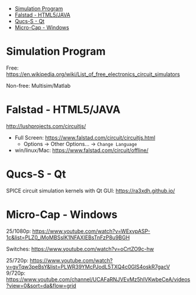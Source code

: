 - [Simulation Program](#simulation-program)
- [Falstad - HTML5/JAVA](#falstad---html5java)
- [Qucs-S - Qt](#qucs-s---qt)
- [Micro-Cap - Windows](#micro-cap---windows)


# Simulation Program
Free: https://en.wikipedia.org/wiki/List_of_free_electronics_circuit_simulators  

Non-free: Multisim/Matlab

# Falstad - HTML5/JAVA
http://lushprojects.com/circuitjs/
- Full Screen: https://www.falstad.com/circuit/circuitjs.html
  - Options -> Other Options... -> `Change Language`
- win/linux/Mac: https://www.falstad.com/circuit/offline/

# Qucs-S - Qt
SPICE circuit simulation kernels with Qt GUI: https://ra3xdh.github.io/

# Micro-Cap - Windows
25/1080p: https://www.youtube.com/watch?v=WExvpASP-1c&list=PLZ0_iMoMBSslK1NFAXIEBsTnFzP8u9BGH  

Switches: https://www.youtube.com/watch?v=oCrtZO9c-hw

25/720p: https://www.youtube.com/watch?v=gvTqw3peBsY&list=PLWR39YMcPJodL5TXQ4c0GlS4oskR7gacV  
9/720p: https://www.youtube.com/channel/UCAFaRNJVEvMz5hIVKwbeCeA/videos?view=0&sort=da&flow=grid  
